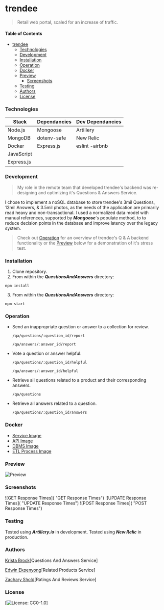 # trendee

> Retail web portal, scaled for an increase of traffic.

#### Table of Contents

- [trendee](#trendee)
  - [Technologies](#Technologies)
  - [Development](#Development)
  - [Installation](#Installation)
  - [Operation](#Operation)
  - [Docker](#Docker)
  - [Preview](#Preview)
    - [Screenshots](#Screenshots)
  - [Testing](#Testing)
  - [Authors](#Authors)
  - [License](#License)

### Technologies

| Stack      | Dependancies | Dev Dependancies |
| ---------- | ------------ | ---------------- |
| Node.js    | Mongoose     | Artillery        |
| MongoDB    | dotenv-safe  | New Relic        |
| Docker     | Express.js   | eslint -airbnb   |
| JavaScript |
| Express.js |

### Development

> My role in the remote team that developed trendee's backend was re-designing and optimizing it's Questions & Answers Service.

I chose to implement a noSQL database to store trendee's 3mil Questions, 12mil Answers, & 3.5mil photos, as the needs of the application are primarily read heavy and non-transactional. I used a normalized data model with manual references, supported by **_Mongoose_**'s populate method, to to reduce decision points in the database and improve latency over the legacy system.

> Check out [Operation](#Operation) for an overview of trendee's Q & A backend functionality or the [Preview](#Preview) below for a demonstration of it's stress test.

### Installation

1. Clone repository.
2. From within the **_QuestionsAndAnswers_** directory:

`npm install`

3. From within the **_QuestionsAndAnswers_** directory:

`npm start`

### Operation

- Send an inappropriate question or answer to a collection for review.

  `/qa/questions/:question_id/report`

  `/qa/answers/:answer_id/report`

- Vote a question or answer helpful.

  `/qa/questions/:question_id/helpful`

  `/qa/answers/:answer_id/helpful`

- Retrieve all questions related to a product and their corresponding answers.

  `/qa/questions`

- Retrieve all answers related to a question.

  `/qa/questions/:question_id/answers`

### Docker

- [Service Image](https://hub.docker.com/repository/docker/sereigh/qa-service "Service Image")
- [API Image](https://hub.docker.com/repository/docker/sereigh/qa-api "API Image")
- [DBMS Image](https://hub.docker.com/repository/docker/sereigh/qa-dbms "DBMS Image")
- [ETL Process Image](https://hub.docker.com/repository/docker/sereigh/qa-etl "ETL Process Image")

### Preview

![Preview]()

### Screenshots

![GET Response Times]( "GET Response Times")
![UPDATE Response Times]( "UPDATE Response Times")
![POST Response Times]( "POST Response Times")

### Testing

Tested using **_Artillery.io_** in development.
Tested using **_New Relic_** in production.

### Authors

[Krista Brock](https://github.com/sereigh "Krista Brock")[Questions And Answers Service]

[Edwin Ekpenyong](https://github.com/moogiemode "Edwin Ekpenyong")[Related Products Service]

[Zachary Shold](https://github.com/Prollux "Zachary Shold")[Ratings And Reviews Service]

### License

[![License: CC0-1.0](https://licensebuttons.net/l/zero/1.0/80x15.png)]
